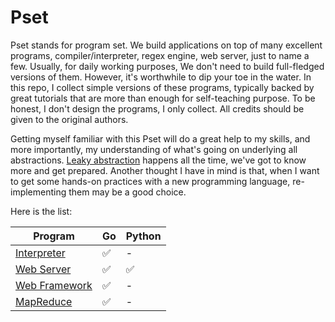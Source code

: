 # Pset

Pset stands for program set. We build applications on top of many excellent programs, compiler/interpreter, regex engine, web server, just to name a few. Usually, for daily working purposes, We don't need to build full-fledged versions of them. However, it's worthwhile to dip your toe in the water. In this repo, I collect simple versions of these programs,
typically backed by great tutorials that are more than enough for self-teaching purpose. To be honest, I don't design the programs, I only collect. All credits should be given to the original authors.

Getting myself familiar with this Pset will do a great help to my skills, and more importantly, my understanding of what's going on underlying all abstractions. [Leaky abstraction](https://www.joelonsoftware.com/2002/11/11/the-law-of-leaky-abstractions/) happens all the time, we've got to know more and get prepared. Another thought I have in mind is that, when I want to get some hands-on practices with a new programming language, re-implementing them may be a good choice.

Here is the list:

| Program                          | Go  | Python |
|----------------------------------|-----|--------|
| [Interpreter](./interpreter)     | ✅   | -      |
| [Web Server](./web-server)       | ✅   | ✅      |
| [Web Framework](./web-framework) | ✅   | -      |
| [MapReduce](./map-reduce)        | ✅   | -      |